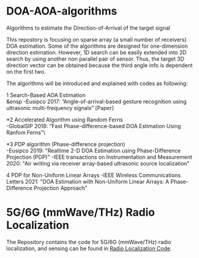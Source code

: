 # DOA-AOA-algorithms
Algorithms to estimate the Direction-of-Arrival of the target signal

This repostory is focusing on sparse array (a small number of receivers) DOA estimation. Some of the algorithms are designed for one-dimension direction estimation. However, 1D search can be easily extended into 2D search by using another non parallel pair of sensor. Thus, the target 3D direction vector can be obtained because the third angle info is dependent on the first two.

The algorithms will be introduced and explained with codes as following:

1 Search-Based AOA Estimation\
&ensp -Eusipco 2017: “Angle-of-arrival-based gesture recognition using ultrasonic multi-frequency signals” [Paper]
    
*2 Accelerated Algorithm using Random Ferns\
-GlobalSIP 2018: “Fast Phase-difference-based DOA Estimation Using Ranfom Ferns”\
    
*3 PDP algorithm (Phase-difference projection)\
-Eusipco 2019: "Realtime 2-D DOA Estimation using Phase-Difference Projection (PDP)"
-IEEE transactions on Instrumentation and Measurement 2020: "Air writing via receiver array-based ultrasonic source localization"
    
4 PDP for Non-Uniform Linear Arrays
-IEEE Wireless Communications Letters 2021: "DOA Estimation with Non-Uniform Linear Arrays: A Phase-Difference Projection Approach"


# 5G/6G (mmWave/THz) Radio Localization
The Repository contains the code for 5G/6G (mmWave/THz) radio localization, and sensing can be found in [Radio Localization Code](https://github.com/chenhui07c8/Radio_Localization).

